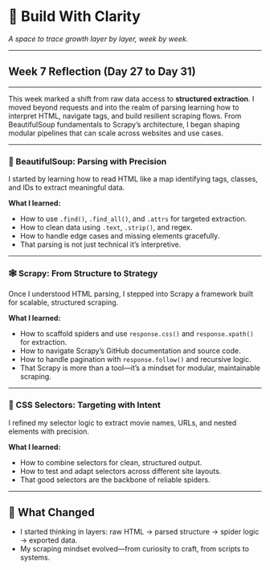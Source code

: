 # 🌿 Build With Clarity  
*A space to trace growth layer by layer, week by week.*

---
## Week 7 Reflection (Day 27 to Day 31)
---

This week marked a shift from raw data access to **structured extraction**. I moved beyond requests and into the realm of parsing learning how to interpret HTML, navigate tags, and build resilient scraping flows. From BeautifulSoup fundamentals to Scrapy’s architecture, I began shaping modular pipelines that can scale across websites and use cases.

---

### 🧠 BeautifulSoup: Parsing with Precision

I started by learning how to read HTML like a map identifying tags, classes, and IDs to extract meaningful data.

**What I learned:**
- How to use `.find()`, `.find_all()`, and `.attrs` for targeted extraction.
- How to clean data using `.text`, `.strip()`, and regex.
- How to handle edge cases and missing elements gracefully.
- That parsing is not just technical it’s interpretive.

---

### 🕸️ Scrapy: From Structure to Strategy

Once I understood HTML parsing, I stepped into Scrapy a framework built for scalable, structured scraping.

**What I learned:**
- How to scaffold spiders and use `response.css()` and `response.xpath()` for extraction.
- How to navigate Scrapy’s GitHub documentation and source code.
- How to handle pagination with `response.follow()` and recursive logic.
- That Scrapy is more than a tool—it’s a mindset for modular, maintainable scraping.

---

### 🎯 CSS Selectors: Targeting with Intent

I refined my selector logic to extract movie names, URLs, and nested elements with precision.

**What I learned:**
- How to combine selectors for clean, structured output.
- How to test and adapt selectors across different site layouts.
- That good selectors are the backbone of reliable spiders.

---

## 🧩 What Changed  
- I started thinking in layers: raw HTML → parsed structure → spider logic → exported data.  
- My scraping mindset evolved—from curiosity to craft, from scripts to systems.

